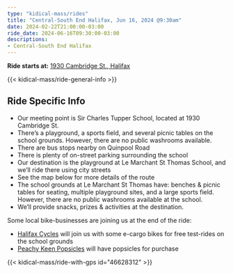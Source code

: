 ```yaml
---
type: "kidical-mass/rides"
title: "Central-South End Halifax, Jun 16, 2024 @9:30am"
date: 2024-02-22T21:00:00-03:00
ride_date: 2024-06-16T09:30:00-03:00
descriptions:
- Central-South End Halifax
---
```


**Ride starts at:** [1930 Cambridge St., Halifax](https://maps.app.goo.gl/ULFT5zCzJoJF3hsa8)

{{< kidical-mass/ride-general-info >}}

## Ride Specific Info

* Our meeting point is Sir Charles Tupper School, located at 1930 Cambridge St.
* There’s a playground, a sports field, and several picnic tables on the school grounds. However, there are no public washrooms available.
* There are bus stops nearby on Quinpool Road
* There is plenty of on-street parking surrounding the school 
* Our destination is the playground at Le Marchant St Thomas School, and we’ll ride there using city streets
* See the map below for more details of the route
* The school grounds at Le Marchant St Thomas have: benches & picnic tables for seating, multiple playground sites, and a large sports field. However, there are no public washrooms available at the school.
* We’ll provide snacks, prizes & activities at the destination.

Some local bike-businesses are joining us at the end of the ride:
* [Halifax Cycles](https://www.halifaxcycles.com/) will join us with some e-cargo bikes for free test-rides on the school grounds
* [Peachy Keen Popsicles](https://peachykeenpops.wixsite.com/peachykeenpops) will have popsicles for purchase

{{< kidical-mass/ride-with-gps id="46628312" >}}
